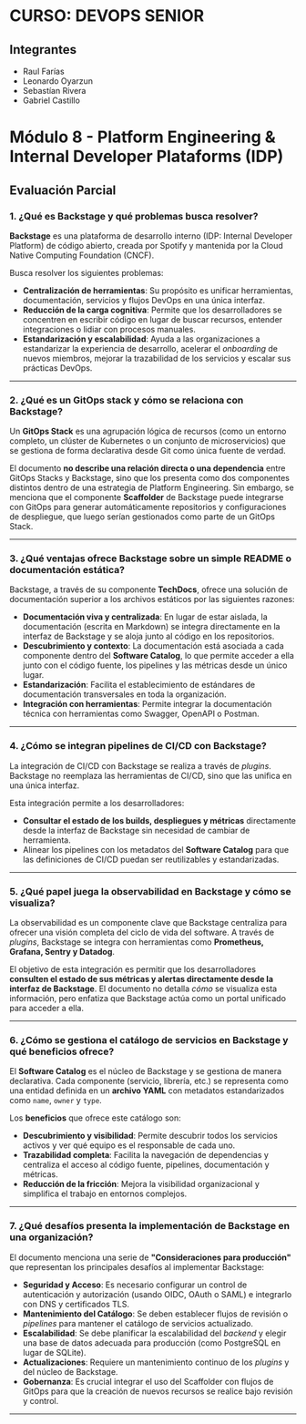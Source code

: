 # CURSO: DEVOPS SENIOR

## Integrantes
* Raul Farías
* Leonardo Oyarzun
* Sebastían Rivera
* Gabriel Castillo

# Módulo 8 - Platform Engineering & Internal Developer Plataforms (IDP)

## Evaluación Parcial

### 1. ¿Qué es Backstage y qué problemas busca resolver?

**Backstage** es una plataforma de desarrollo interno (IDP: Internal Developer Platform) de código abierto, creada por Spotify y mantenida por la Cloud Native Computing Foundation (CNCF).

Busca resolver los siguientes problemas:
* **Centralización de herramientas**: Su propósito es unificar herramientas, documentación, servicios y flujos DevOps en una única interfaz.
* **Reducción de la carga cognitiva**: Permite que los desarrolladores se concentren en escribir código en lugar de buscar recursos, entender integraciones o lidiar con procesos manuales.
* **Estandarización y escalabilidad**: Ayuda a las organizaciones a estandarizar la experiencia de desarrollo, acelerar el *onboarding* de nuevos miembros, mejorar la trazabilidad de los servicios y escalar sus prácticas DevOps.

---

### 2. ¿Qué es un GitOps stack y cómo se relaciona con Backstage?

Un **GitOps Stack** es una agrupación lógica de recursos (como un entorno completo, un clúster de Kubernetes o un conjunto de microservicios) que se gestiona de forma declarativa desde Git como única fuente de verdad.

El documento **no describe una relación directa o una dependencia** entre GitOps Stacks y Backstage, sino que los presenta como dos componentes distintos dentro de una estrategia de Platform Engineering. Sin embargo, se menciona que el componente **Scaffolder** de Backstage puede integrarse con GitOps para generar automáticamente repositorios y configuraciones de despliegue, que luego serían gestionados como parte de un GitOps Stack.

---

### 3. ¿Qué ventajas ofrece Backstage sobre un simple README o documentación estática?

Backstage, a través de su componente **TechDocs**, ofrece una solución de documentación superior a los archivos estáticos por las siguientes razones:
* **Documentación viva y centralizada**: En lugar de estar aislada, la documentación (escrita en Markdown) se integra directamente en la interfaz de Backstage y se aloja junto al código en los repositorios.
* **Descubrimiento y contexto**: La documentación está asociada a cada componente dentro del **Software Catalog**, lo que permite acceder a ella junto con el código fuente, los pipelines y las métricas desde un único lugar.
* **Estandarización**: Facilita el establecimiento de estándares de documentación transversales en toda la organización.
* **Integración con herramientas**: Permite integrar la documentación técnica con herramientas como Swagger, OpenAPI o Postman.

---

### 4. ¿Cómo se integran pipelines de CI/CD con Backstage?

La integración de CI/CD con Backstage se realiza a través de *plugins*. Backstage no reemplaza las herramientas de CI/CD, sino que las unifica en una única interfaz.

Esta integración permite a los desarrolladores:
* **Consultar el estado de los builds, despliegues y métricas** directamente desde la interfaz de Backstage sin necesidad de cambiar de herramienta.
* Alinear los pipelines con los metadatos del **Software Catalog** para que las definiciones de CI/CD puedan ser reutilizables y estandarizadas.

---

### 5. ¿Qué papel juega la observabilidad en Backstage y cómo se visualiza?

La observabilidad es un componente clave que Backstage centraliza para ofrecer una visión completa del ciclo de vida del software. A través de *plugins*, Backstage se integra con herramientas como **Prometheus, Grafana, Sentry y Datadog**.

El objetivo de esta integración es permitir que los desarrolladores **consulten el estado de sus métricas y alertas directamente desde la interfaz de Backstage**. El documento no detalla *cómo* se visualiza esta información, pero enfatiza que Backstage actúa como un portal unificado para acceder a ella.

---

### 6. ¿Cómo se gestiona el catálogo de servicios en Backstage y qué beneficios ofrece?

El **Software Catalog** es el núcleo de Backstage y se gestiona de manera declarativa. Cada componente (servicio, librería, etc.) se representa como una entidad definida en un **archivo YAML** con metadatos estandarizados como `name`, `owner` y `type`.

Los **beneficios** que ofrece este catálogo son:
* **Descubrimiento y visibilidad**: Permite descubrir todos los servicios activos y ver qué equipo es el responsable de cada uno.
* **Trazabilidad completa**: Facilita la navegación de dependencias y centraliza el acceso al código fuente, pipelines, documentación y métricas.
* **Reducción de la fricción**: Mejora la visibilidad organizacional y simplifica el trabajo en entornos complejos.

---

### 7. ¿Qué desafíos presenta la implementación de Backstage en una organización?

El documento menciona una serie de **"Consideraciones para producción"** que representan los principales desafíos al implementar Backstage:
* **Seguridad y Acceso**: Es necesario configurar un control de autenticación y autorización (usando OIDC, OAuth o SAML) e integrarlo con DNS y certificados TLS.
* **Mantenimiento del Catálogo**: Se deben establecer flujos de revisión o *pipelines* para mantener el catálogo de servicios actualizado.
* **Escalabilidad**: Se debe planificar la escalabilidad del *backend* y elegir una base de datos adecuada para producción (como PostgreSQL en lugar de SQLite).
* **Actualizaciones**: Requiere un mantenimiento continuo de los *plugins* y del núcleo de Backstage.
* **Gobernanza**: Es crucial integrar el uso del Scaffolder con flujos de GitOps para que la creación de nuevos recursos se realice bajo revisión y control.

---
